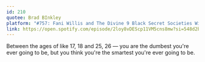 ```yaml
---
id: 210
quotee: Brad BInkley
platform: "#757: Fani Willis and The Divine 9 Black Secret Societies With Brad Binkley, Tin Foil Hat With Sam Tripoli"
link: https://open.spotify.com/episode/2loy8vDEScp11VM5cns8mw?si=548d2b0e1d2a4141
---
```

Between the ages of like 17, 18 and 25, 26 &mdash; you are the dumbest you're ever going to be, but you think you're the smartest you're ever going to be.